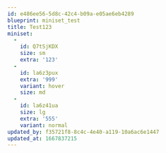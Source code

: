 ```yaml
---
id: e486ee56-5d8c-42c4-b09a-e05ae6eb4289
blueprint: miniset_test
title: Test123
miniset:
  -
    id: Q7tSjKDX
    size: sm
    extra: '123'
  -
    id: la6z3pux
    extra: '999'
    variant: hover
    size: md
  -
    id: la6z41ua
    size: lg
    extra: '555'
    variant: normal
updated_by: f35721f8-8c4c-4e40-a119-10a6ac6e1447
updated_at: 1667837215
---
```

